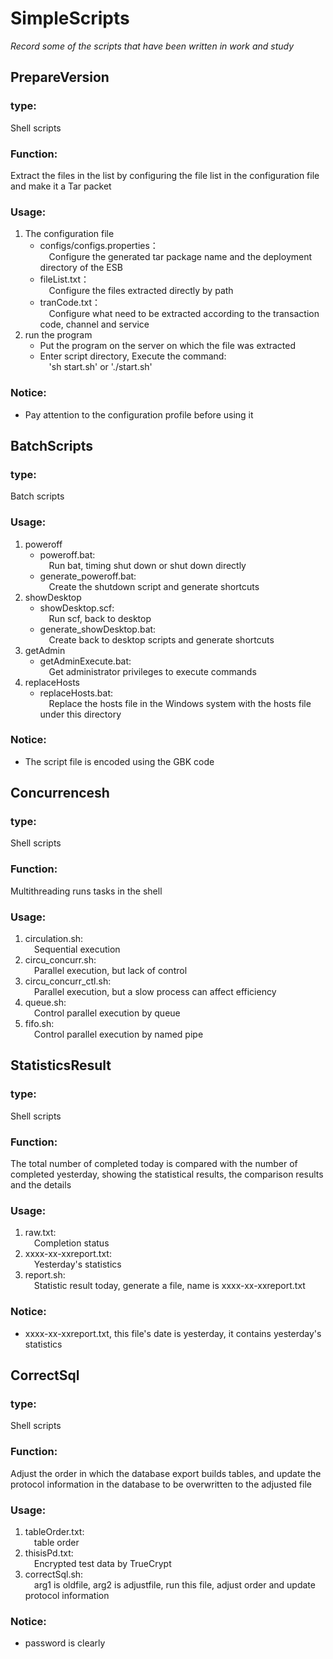 # SimpleScripts
*Record some of the scripts that have been written in work and study*

## PrepareVersion
### type:
Shell scripts
### Function:
Extract the files in the list by configuring the file list in the configuration file and make it a Tar packet
### Usage:
1. The configuration file  
    - configs/configs.properties：  
    &#8194;&#8194;Configure the generated tar package name and the deployment directory of the ESB
    - fileList.txt：  
    &#8194;&#8194;Configure the files extracted directly by path
    - tranCode.txt：  
    &#8194;&#8194;Configure what need to be extracted according to the transaction code, channel and service
2. run the program
    - Put the program on the server on which the file was extracted
    - Enter script directory, Execute the command:  
    &#8194;&#8194;'sh start.sh' or './start.sh'
### Notice:
- Pay attention to the configuration profile before using it

## BatchScripts
### type:
Batch scripts
### Usage:
1. poweroff
	- poweroff.bat:  
	&#8194;&#8194;Run bat, timing shut down or shut down directly
	- generate_poweroff.bat:  
	&#8194;&#8194;Create the shutdown script and generate shortcuts
2. showDesktop
	- showDesktop.scf:  
	&#8194;&#8194;Run scf, back to desktop
	- generate_showDesktop.bat:  
	&#8194;&#8194;Create back to desktop scripts and generate shortcuts
3. getAdmin
	- getAdminExecute.bat:  
	&#8194;&#8194;Get administrator privileges to execute commands
4. replaceHosts
	- replaceHosts.bat:  
	&#8194;&#8194;Replace the hosts file in the Windows system with the hosts file under this directory
### Notice:
- The script file is encoded using the GBK code

## Concurrencesh
### type:
Shell scripts
### Function:
Multithreading runs tasks in the shell
### Usage:
1. circulation.sh:  
	&#8194;&#8194;Sequential execution
2. circu_concurr.sh:  
	&#8194;&#8194;Parallel execution, but lack of control
3. circu_concurr_ctl.sh:  
	&#8194;&#8194;Parallel execution, but a slow process can affect efficiency
4. queue.sh:  
	&#8194;&#8194;Control parallel execution by queue
5. fifo.sh:  
	&#8194;&#8194;Control parallel execution by named pipe

## StatisticsResult
### type:
Shell scripts
### Function:
The total number of completed today is compared with the number of completed yesterday, showing the statistical results, the comparison results and the details
### Usage:
1. raw.txt:    
	&#8194;&#8194;Completion status
2. xxxx-xx-xxreport.txt:  
	&#8194;&#8194;Yesterday's statistics
3. report.sh:  
	&#8194;&#8194;Statistic result today, generate a file, name is xxxx-xx-xxreport.txt
### Notice:
- xxxx-xx-xxreport.txt, this file's date is yesterday, it contains yesterday's statistics

## CorrectSql
### type:
Shell scripts
### Function:
Adjust the order in which the database export builds tables, and update the protocol information in the database to be overwritten to the adjusted file
### Usage:
1. tableOrder.txt:    
	&#8194;&#8194;table order
2. thisisPd.txt:  
	&#8194;&#8194;Encrypted test data by TrueCrypt
3. correctSql.sh:  
	&#8194;&#8194;arg1 is oldfile, arg2 is adjustfile, run this file, adjust order and update protocol information
### Notice:
- password is clearly